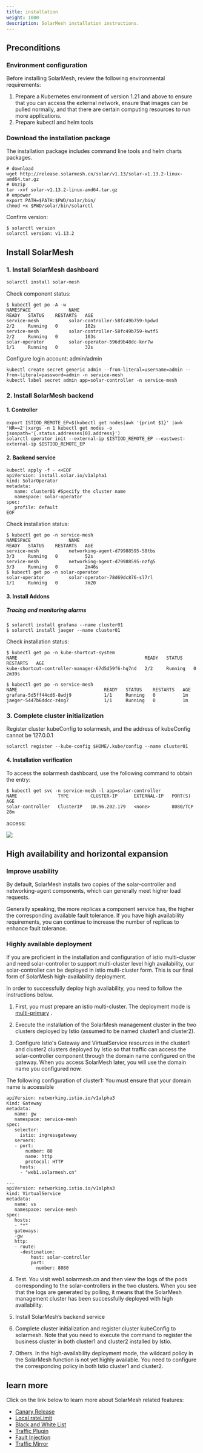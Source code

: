 ```yaml
---
title: installation
weight: 1000
description: SolarMesh installation instructions.
---
```


## Preconditions

### Environment configuration

Before installing SolarMesh, review the following environmental requirements:

1. Prepare a Kubernetes environment of version 1.21 and above to ensure that you can access the external network, ensure that images can be pulled normally, and that there are certain computing resources to run more applications.
2. Prepare kubectl and helm tools

### Download the installation package

The installation package includes command line tools and helm charts packages.
```shell
# download
wget http://release.solarmesh.cn/solar/v1.13/solar-v1.13.2-linux-amd64.tar.gz
# Unzip
tar -xvf solar-v1.13.2-linux-amd64.tar.gz
# empower
export PATH=$PATH:$PWD/solar/bin/
chmod +x $PWD/solar/bin/solarctl
```

Confirm version:
```shell
$ solarctl version
solarctl version: v1.13.2
```

## Install SolarMesh

### 1. Install SolarMesh dashboard
```bash
solarctl install solar-mesh
```

Check component status:
```shell
$ kubectl get po -A -w
NAMESPACE              NAME                                               READY   STATUS    RESTARTS   AGE
service-mesh           solar-controller-58fc49b759-hpdwd                  2/2     Running   0          102s
service-mesh           solar-controller-58fc49b759-kwtf5                  2/2     Running   0          103s
solar-operator         solar-operator-596d9b48dc-knr7w                    1/1     Running   0          32s
```

Configure login account: admin/admin
```shell
kubectl create secret generic admin --from-literal=username=admin --from-literal=password=admin -n service-mesh
kubectl label secret admin app=solar-controller -n service-mesh
```

### 2. Install SolarMesh backend

#### 1. Controller
```shell
export ISTIOD_REMOTE_EP=$(kubectl get nodes|awk '{print $1}' |awk 'NR==2'|xargs -n 1 kubectl get nodes -o jsonpath='{.status.addresses[0].address}')
solarctl operator init --external-ip $ISTIOD_REMOTE_EP --eastwest-external-ip $ISTIOD_REMOTE_EP
```

#### 2. Backend service
```shell
kubectl apply -f - <<EOF
apiVersion: install.solar.io/v1alpha1
kind: SolarOperator
metadata:
   name: cluster01 #Specify the cluster name
   namespace: solar-operator
spec:
   profile: default
EOF
```

Check installation status:

```shell
$ kubectl get po -n service-mesh
NAMESPACE              NAME                                               READY   STATUS    RESTARTS   AGE
service-mesh           networking-agent-d79988595-58tbs                   3/3     Running   0          52s
service-mesh           networking-agent-d79988595-nzfg5                   3/3     Running   0          2m46s
$ kubectl get po -n solar-operator
solar-operator         solar-operator-78d69dc876-sl7rl                    1/1     Running   0          7m20
```

#### 3. Install Addons

##### Tracing and monitoring alarms
```shell
$ solarctl install grafana --name cluster01
$ solarctl install jaeger --name cluster01
```

Check installation status:

```shell
$ kubectl get po -n kube-shortcut-system
NAME                                               READY   STATUS    RESTARTS   AGE
kube-shortcut-controller-manager-67d5d59f6-hq7nd   2/2     Running   0          2m39s

$ kubectl get po -n service-mesh
NAME                                READY   STATUS    RESTARTS   AGE
grafana-5d5ff44cd6-8wdj9            1/1     Running   0          1m
jaeger-5447b6ddcc-z4ng7             1/1     Running   0          1m
```

### 3. Complete cluster initialization

Register cluster kubeConfig to solarmesh, and the address of kubeConfig cannot be 127.0.0.1
```shell
solarctl register --kube-config $HOME/.kube/config --name cluster01
```

#### 4. Installation verification

To access the solarmesh dashboard, use the following command to obtain the entry:
```shell
$ kubectl get svc -n service-mesh -l app=solar-controller
NAME               TYPE        CLUSTER-IP      EXTERNAL-IP   PORT(S)    AGE
solar-controller   ClusterIP   10.96.202.179   <none>        8080/TCP   28m
```
access:

![](img.png)

## High availability and horizontal expansion

### Improve usability

By default, SolarMesh installs two copies of the solar-controller and networking-agent components, which can generally meet higher load requests.

Generally speaking, the more replicas a component service has, the higher the corresponding available fault tolerance. If you have high availability requirements, you can continue to increase the number of replicas to enhance fault tolerance.

### Highly available deployment
If you are proficient in the installation and configuration of istio multi-cluster and need solar-controller to support multi-cluster level high availability, our solar-controller can be deployed in istio multi-cluster form. This is our final form of SolarMesh high-availability deployment.

In order to successfully deploy high availability, you need to follow the instructions below.

1. First, you must prepare an istio multi-cluster. The deployment mode is [multi-primary](https://istio.io/latest/docs/setup/install/multicluster/multi-primary/) .

2. Execute the installation of the SolarMesh management cluster in the two clusters deployed by Istio (assumed to be named cluster1 and cluster2).

3. Configure Istio's Gateway and VirtualService resources in the cluster1 and cluster2 clusters deployed by Istio so that traffic can access the solar-controller component through the domain name configured on the gateway. When you access SolarMesh later, you will use the domain name you configured now.

The following configuration of cluster1: You must ensure that your domain name is accessible

```shell
apiVersion: networking.istio.io/v1alpha3
Kind: Gateway
metadata:
   name: gw
   namespace: service-mesh
spec:
   selector:
     istio: ingressgateway
   servers:
   - port:
       number: 80
       name: http
       protocol: HTTP
     hosts:
     - "web1.solarmesh.cn"

---
apiVersion: networking.istio.io/v1alpha3
kind: VirtualService
metadata:
   name: vs
   namespace: service-mesh
spec:
   hosts:
   - "*"
   gateways:
   -gw
   http:
   - route:
     -destination:
         host: solar-controller
         port:
           number: 8080
```

4. Test. You visit web1.solarmesh.cn and then view the logs of the pods corresponding to the solar-controllers in the two clusters. When you see that the logs are generated by polling, it means that the SolarMesh management cluster has been successfully deployed with high availability.

5. Install SolarMesh’s backend service

6. Complete cluster initialization and register cluster kubeConfig to solarmesh. Note that you need to execute the command to register the business cluster in both cluster1 and cluster2 installed by Istio.

7. Others. In the high-availability deployment mode, the wildcard policy in the SolarMesh function is not yet highly available. You need to configure the corresponding policy in both Istio cluster1 and cluster2.


## learn more

Click on the link below to learn more about SolarMesh related features:

- [Canary Release](/docs/v1.13.x/tutorials/canary/)
- [Local rateLimit](/docs/v1.13.x/tutorials/ratelimit/)
- [Black and White List](/docs/v1.13.x/tutorials/ap/)
- [Traffic Plugin](/docs/v1.13.x/tutorials/mirror/)
- [Fault Injection](/docs/v1.13.x/tutorials/fault/)
- [Traffic Mirror](/docs/v1.13.x/tutorials/mirror/)

